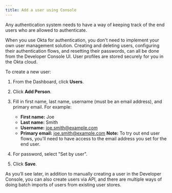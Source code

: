 ```yaml
---
title: Add a user using Console
---
```


Any authentication system needs to have a way of keeping track of the end users who are allowed to authenticate.

When you use Okta for authentication, you don't need to implement your own user management solution. Creating and deleting users, configuring their authentication flows, and resetting their passwords, can all be done from the Developer Console UI. User profiles are stored securely for you in the Okta cloud.


To create a new user:

1. From the Dashboard, click **Users**.
2. Click **Add Person**.
3. Fill in first name, last name, username (must be an email address), and primary email. For example:

	 - **First name:** Joe
	 - **Last name:** Smith
	 - **Username:** joe.smith@example.com
	 - **Primary email:** joe.smith@example.com
	**Note:** To try out end user flows, you'll need to have access to the email address you set for the end user.
4. For password, select "Set by user".
5. Click **Save**.

As you’ll see later, in addition to manually creating a user in the Developer Console, you can also create users via API, and there are multiple ways of doing batch imports of users from existing user stores.

<NextSectionLink/>

